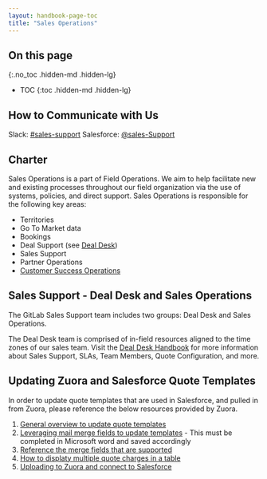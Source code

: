 ```yaml
---
layout: handbook-page-toc
title: "Sales Operations"
---
```


## On this page
{:.no_toc .hidden-md .hidden-lg}

- TOC
{:toc .hidden-md .hidden-lg}

## How to Communicate with Us

Slack: [#sales-support](https://gitlab.slack.com/archives/sales-support)
Salesforce: [@sales-Support](https://gitlab.my.salesforce.com/_ui/core/chatter/groups/GroupProfilePage?g=0F94M000000fy2K)

## Charter

Sales Operations is a part of Field Operations. We aim to help facilitate new and existing processes throughout our field organization via the use of systems, policies, and direct support. Sales Operations is responsible for the following key areas:

*  Territories
*  Go To Market data
*  Bookings
*  Deal Support (see [Deal Desk](https://about.gitlab.com/handbook/sales/field-operations/sales-operations/deal-desk/#welcome-to-the-deal-desk-handbook))
*  Sales Support
*  Partner Operations
*  [Customer Success Operations](/handbook/sales/field-operations/sales-operations/customer-success-operations)

## Sales Support - Deal Desk and Sales Operations

The GitLab Sales Support team includes two groups: Deal Desk and Sales Operations.

The Deal Desk team is comprised of in-field resources aligned to the time zones of our sales team. Visit the [Deal Desk Handbook](https://about.gitlab.com/handbook/sales/field-operations/sales-operations/deal-desk/#welcome-to-the-deal-desk-handbook) for more information about Sales Support, SLAs, Team Members, Quote Configuration, and more.

## Updating Zuora and Salesforce Quote Templates  
In order to update quote templates that are used in Salesforce, and pulled in from Zuora, please reference the below resources provided by Zuora. 
1.  [General overview to update quote templates](https://knowledgecenter.zuora.com/CA_Commerce/C_Zuora_Quotes/CB_Zuora_Quotes_Configuration_Settings/D_Quote_Template_Settings/Customize_Quote_Templates)
2.  [Leveraging mail merge fields to update templates](https://knowledgecenter.zuora.com/CA_Commerce/C_Zuora_Quotes/CB_Zuora_Quotes_Configuration_Settings/D_Quote_Template_Settings/Customize_Quote_Templates/C_Customize_Quote_Template_using_Word_Mail_Merge) - This must be completed in Microsoft word and saved accordingly
3.  [Reference the merge fields that are supported](https://knowledgecenter.zuora.com/CA_Commerce/C_Zuora_Quotes/CB_Zuora_Quotes_Configuration_Settings/D_Quote_Template_Settings/Customize_Quote_Templates/K_Supported_Merge_Fields_for_Quote_Templates_and_Mapping_to_Salesforce#Charge_Summary.Quote_Rate_Plan_Merge_Fields)
4.  [How to displaty multiple quote charges in a table](https://knowledgecenter.zuora.com/CA_Commerce/C_Zuora_Quotes/CB_Zuora_Quotes_Configuration_Settings/D_Quote_Template_Settings/Customize_Quote_Templates/E_Customize_Quote_Templates_Using_Microsoft_Word_Mail_Merge)
5.  [Uploading to Zuora and connect to Salesforce](https://knowledgecenter.zuora.com/CA_Commerce/C_Zuora_Quotes/CB_Zuora_Quotes_Configuration_Settings/D_Quote_Template_Settings)

